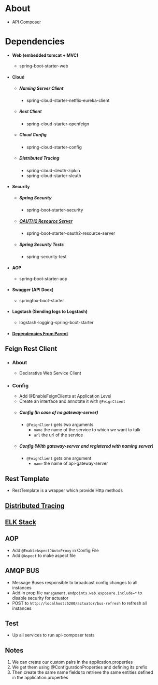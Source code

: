 About
=====
- [API Composer](http://localhost:8755/swagger-ui/index.html?urls.primaryName=api-composer)
  
Dependencies
============
- #### Web (embedded tomcat + MVC)
    - spring-boot-starter-web
- #### Cloud
  - ##### Naming Server Client
    - spring-cloud-starter-netflix-eureka-client
  - ##### Rest Client
    - spring-cloud-starter-openfeign
  - ##### Cloud Config
    - spring-cloud-starter-config
  - ##### Distributed Tracing
    - spring-cloud-sleuth-zipkin
    - spring-cloud-starter-sleuth
- #### Security
  - ##### Spring Security
    - spring-boot-starter-security
  - ##### [OAUTH2 Resource Server](./../moreinfo.md#Resource-Server) 
    - spring-boot-starter-oauth2-resource-server
  - ##### Spring Security Tests
    - spring-security-test
- #### AOP
  - spring-boot-starter-aop
- #### Swagger (API Docx)
  - springfox-boot-starter
- #### Logstash (Sending logs to Logstash)
  - logstash-logging-spring-boot-starter
- #### [Dependencies From Parent](./../moreinfo.md#Dependencies-from-parent)

Feign Rest Client
----------------
- ### About
    - Declarative Web Service Client
- ### Config
    - Add @EnableFeignClients at Application Level
    - Create an interface and annotate it with ```@FeignClient```
    - ##### Config (In case of no gateway-server)
        - ```@FeignClient``` gets two arguments 
            -   ```name``` the name of the service to which we want to talk
            -   ```url``` the url of the service
    - ##### Config (With gateway-server and registered with naming server)
        - ```@FeignClient``` gets one argument
            - ```name``` the name of api-gateway-server
  
Rest Template
-------------
- RestTemplate is a wrapper which provide Http methods


[Distributed Tracing](./../moreinfo.md#distributed-tracing)
-----------------------------------------------------------
[ELK Stack](./../moreinfo.md#elk-stack)
---------------------------------------

AOP
---
- Add ```@EnableAspectJAutoProxy``` in Config File
- Add ```@Aspect``` to make aspect file

AMQP BUS
----------
- Message Buses responsible to broadcast config changes to all instances
- Add in prop file ```management.endpoints.web.exposure.include=*``` to disable security for actuator
- POST to ```http://localhost:5200/actuator/bus-refresh``` to refresh all instances

Test
----------
- Up all services to run api-composer tests

Notes
-------------

1.  We can create our custom pairs in the application.properties
2.  We get them using @ConfigurationProperties and defining its prefix
3.  Then create the same name fields to retrieve the same entities
    defined in the application.properties
